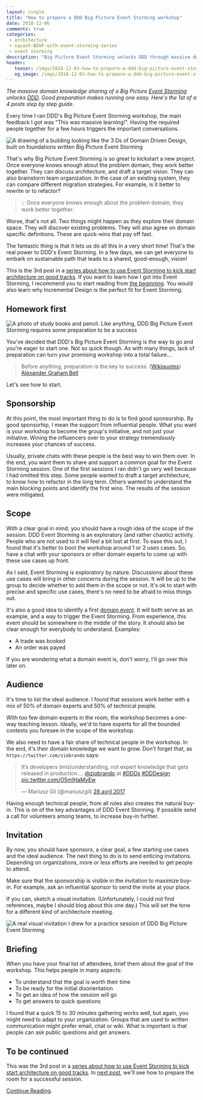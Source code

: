 ```yaml
---
layout: single
title: "How to prepare a DDD Big Picture Event Storming workshop"
date: 2018-12-06
comments: true
categories:
 - architecture
 - squash-BDUF-with-event-storming-series
 - event storming
description: "Big Picture Event Storming unlocks DDD through massive domain knowledge sharing. In just a few days, you'll agree on a Rough Design Up Front, a good team organization, and a sustainable migration strategy. Good preparation is key. Here's the 1st of a 4-posts step by step guide."
header:
   teaser: /imgs/2018-12-03-how-to-prepare-a-ddd-big-picture-event-storming-workshop/ddd-on-event-storming-teaser.jpeg
   og_image: /imgs/2018-12-03-how-to-prepare-a-ddd-big-picture-event-storming-workshop/ddd-on-event-storming-og.jpeg
---
```

_The massive domain knowledge sharing of a Big Picture_ [_Event Storming_](https://www.eventstorming.com/) _unlocks_ [_DDD_](https://en.wikipedia.org/wiki/Domain-driven_design)_. Good preparation makes running one easy. Here's the 1st of a 4 posts step by step guide._

Every time I ran DDD's Big Picture Event Storming workshop, the main feedback I got was "This was massive learning!". Having the required people together for a few hours triggers the important conversations.

![A drawing of a building looking like the 3 Ds of Domain Driven Design, built on foundations written Big Picture Event Storming]({{site.url}}/imgs/2018-12-03-how-to-prepare-a-ddd-big-picture-event-storming-workshop/ddd-on-event-storming.jpeg)

That's why Big Picture Event Storming is so great to kickstart a new project. Once everyone knows enough about the problem domain, they work better together. They can discuss architecture, and draft a target vision. They can also brainstorm team organization. In the case of an existing system, they can compare different migration strategies. For example, is it better to rewrite or to refactor?

> 💡 Once everyone knows enough about the problem domain, they work better together.

Worse, that's not all. Two things might happen as they explore their domain space. They will discover existing problems. They will also agree on domain specific definitions. These are quick-wins that pay off fast.

The fantastic thing is that it lets us do all this in a very short time! That's the real power to DDD's Event Storming. In a few days, we can get everyone to embark on sustainable path that leads to a shared, good-enough, vision!

This is the 3rd post in a [series about how to use Event Storming to kick start architecture on good tracks](/categories/#squash-bduf-with-event-storming-series). If you want to learn how I got into Event Storming, I recommend you to start reading from [the beginning](/misadventures-with-big-design-up-front/). You would also learn why Incremental Design is the perfect fit for Event Storming.

## Homework first

![A photo of study books and pencil. Like anything, DDD Big Picture Event Storming requires some preparation to be a success]({{site.url}}/imgs/2018-12-03-how-to-prepare-a-ddd-big-picture-event-storming-workshop/homework.jpg)

You've decided that DDD's Big Picture Event Storming is the way to go and you're eager to start one. Not so quick though. As with many things, lack of preparation can turn your promising workshop into a total failure... 

> Before anything, preparation is the key to success. ([Wikiquotes](https://en.wikiquote.org/wiki/Alexander_Graham_Bell)) [Alexander Graham Bell](https://en.wikipedia.org/wiki/Alexander_Graham_Bell)

Let's see how to start.

## Sponsorship

At this point, the most important thing to do is to find good sponsorship. By good sponsorhip, I mean the support from influential people. What you want is your workshop to become the group's initiative, and not just your initiative. Wining the influencers over to your strategy tremendously increases your chances of success.

Usually, private chats with these people is the best way to win them over. In the end, you want them to share and support a common goal for the Event Storming session. One of the first sessions I ran didn't go very well because I had omitted this step. Some people wanted to draft a target architecture, to know how to refactor in the long term. Others wanted to understand the main blocking points and identify the first wins. The results of the session were mitigated.

## Scope

With a clear goal in mind, you should have a rough idea of the scope of the session. DDD Event Storming is an exploratory (and rather chaotic) activity. People who are not used to it will feel a bit lost at first. To ease this out, I found that it's better to boot the workshop around 1 or 2 uses cases. So, have a chat with your sponsors or other domain experts to come up with these use cases up front.

As I said, Event Storming is exploratory by nature. Discussions about these use cases will bring in other concerns during the session. It will be up to the group to decide whether to add them in the scope or not. It's ok to start with precise and specific use cases, there's no need to be afraid to miss things out.

It's also a good idea to identify a first [domain event](https://martinfowler.com/eaaDev/DomainEvent.html). It will both serve as an example, and a way to trigger the Event Storming. From experience, this event should be somewhere in the middle of the story. It should also be clear enough for everybody to understand. Examples:

*   A trade was booked
*   An order was payed

If you are wondering what a domain event is, don't worry, I'll go over this later on.

## Audience

It's time to list the ideal audience. I found that sessions work better with a mix of 50% of domain experts and 50% of technical people.

With too few domain experts in the room, the workshop becomes a one-way teaching lesson. Ideally, we'd to have experts for all the bounded contexts you foresee in the scope of the workshop.

We also need to have a fair share of technical people in the workshop. In the end, it's their domain knowledge we want to grow. Don't forget that, as `https://twitter.com/ziobrando` says:

<blockquote class="twitter-tweet" data-lang="fr"><p lang="en" dir="ltr">It’s developers (mis)understanding, not expert knowledge that gets released in production…. <a href="https://twitter.com/ziobrando?ref_src=twsrc%5Etfw">@ziobrando</a> at <a href="https://twitter.com/hashtag/DDDx?src=hash&amp;ref_src=twsrc%5Etfw">#DDDx</a> <a href="https://twitter.com/hashtag/DDDesign?src=hash&amp;ref_src=twsrc%5Etfw">#DDDesign</a> <a href="https://t.co/O5mIHaMyEw">pic.twitter.com/O5mIHaMyEw</a></p>&mdash; Mariusz Gil (@mariuszgil) <a href="https://twitter.com/mariuszgil/status/857924761497866242?ref_src=twsrc%5Etfw">28 avril 2017</a></blockquote>
<script async src="https://platform.twitter.com/widgets.js" charset="utf-8"></script>

Having enough technical people, from all roles also creates the natural buy-in. This is on of the key advantages of DDD Event Storming. If possible send a call for volunteers among teams, to increase buy-in further.

## Invitation

By now, you should have sponsors, a clear goal, a few starting use cases and the ideal audience. The next thing to do is to send enticing invitations. Depending on organizations, more or less efforts are needed to get people to attend.

Make sure that the sponsorship is visible in the invitation to maximize buy-in. For example, ask an influential sponsor to send the invite at your place. 

If you can, sketch a visual invitation. (Unfortunately, I could not find references, maybe I should blog about this one day.) This will set the tone for a different kind of architecture meeting.

![A real visual invitation I drew for a practice session of DDD Big Picture Event Storming]({{site.url}}/imgs/2018-12-03-how-to-prepare-a-ddd-big-picture-event-storming-workshop/visual-invite.jpg)

## Briefing

When you have your final list of attendees, brief them about the goal of the workshop. This helps people in many aspects:

*   To understand that the goal is worth their time
*   To be ready for the initial disorientation
*   To get an idea of how the session will go
*   To get answers to quick questions

I found that a quick 15 to 30 minutes gathering works well, but again, you might need to adapt to your organization. Groups that are used to written communication might prefer email, chat or wiki. What is important is that people can ask public questions and get answers.

## To be continued

This was the 3rd post in a [series about how to use Event Storming to kick start architecture on good tracks](/categories/#squash-bduf-with-event-storming-series). In [next post](/how-to-prepare-the-room-for-a-ddd-big-picture-event-storming/), we'll see how to prepare the room for a successful session.

[Continue Reading](/how-to-prepare-the-room-for-a-ddd-big-picture-event-storming/).
